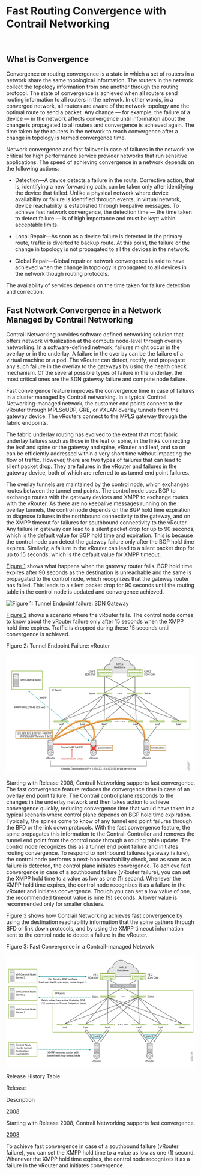 # Fast Routing Convergence with Contrail Networking

 

## What is Convergence

Convergence or routing convergence is a state in which a set of routers
in a network share the same topological information. The routers in the
network collect the topology information from one another through the
routing protocol. The state of convergence is achieved when all routers
send routing information to all routers in the network. In other words,
in a converged network, all routers are aware of the network topology
and the optimal route to send a packet. Any change — for example, the
failure of a device — in the network affects convergence until
information about the change is propagated to all routers and
convergence is achieved again. The time taken by the routers in the
network to reach convergence after a change in topology is termed
convergence time.

Network convergence and fast failover in case of failures in the network
are critical for high performance service provider networks that run
sensitive applications. The speed of achieving convergence in a network
depends on the following actions:

-   Detection—A device detects a failure in the route. Corrective
    action, that is, identifying a new forwarding path, can be taken
    only after identifying the device that failed. Unlike a physical
    network where device availability or failure is identified through
    events, in virtual network, device reachability is established
    through keepalive messages. To achieve fast network convergence, the
    detection time — the time taken to detect failure — is of high
    importance and must be kept within acceptable limits.

-   Local Repair—As soon as a device failure is detected in the primary
    route, traffic is diverted to backup route. At this point, the
    failure or the change in topology is not propagated to all the
    devices in the network.

-   Global Repair—Global repair or network convergence is said to have
    achieved when the change in topology is propagated to all devices in
    the network though routing protocols.

The availability of services depends on the time taken for failure
detection and correction.

## Fast Network Convergence in a Network Managed by Contrail Networking

Contrail Networking provides software defined networking solution that
offers network virtualization at the compute node-level through overlay
networking. In a software-defined network, failures might occur in the
overlay or in the underlay. A failure in the overlay can be the failure
of a virtual machine or a pod. The vRouter can detect, rectify, and
propagate any such failure in the overlay to the gateways by using the
health check mechanism. Of the several possible types of failure in the
underlay, the most critical ones are the SDN gateway failure and compute
node failure.

Fast convergence feature improves the convergence time in case of
failures in a cluster managed by Contrail networking. In a typical
Contrail Networking-managed network, the customer end points connect to
the vRouter through MPLSoUDP, GRE, or VXLAN overlay tunnels from the
gateway device. The vRouters connect to the MPLS gateway through the
fabric endpoints.

The fabric underlay routing has evolved to the extent that most fabric
underlay failures such as those in the leaf or spine, in the links
connecting the leaf and spine or the gateway and spine, vRouter and
leaf, and so on can be efficiently addressed within a very short time
without impacting the flow of traffic. However, there are two types of
failures that can lead to silent packet drop. They are failures in the
vRouter and failures in the gateway device, both of which are referred
to as tunnel end point failures.

The overlay tunnels are maintained by the control node, which exchanges
routes between the tunnel end points. The control node uses BGP to
exchange routes with the gateway devices and XMPP to exchange routes
with the vRouter. As there are no keepalive messages running on the
overlay tunnels, the control node depends on the BGP hold time
expiration to diagnose failures in the northbound connectivity to the
gateway, and on the XMPP timeout for failures for southbound
connectivity to the vRouter. Any failure in gateway can lead to a silent
packet drop for up to 90 seconds, which is the default value for BGP
hold time and expiration. This is because the control node can detect
the gateway failure only after the BGP hold time expires. Similarly, a
failure in the vRouter can lead to a silent packet drop for up to 15
seconds, which is the default value for XMPP timeout.

[Figure 1](fast-routing-convergence.html#gateway-failure) shows what
happens when the gateway router fails. BGP hold time expires after 90
seconds as the destination is unreachable and the same is propagated to
the control node, which recognizes that the gateway router has failed.
This leads to a silent packet drop for 90 seconds until the routing
table in the control node is updated and convergence achieved.

![Figure 1: Tunnel Endpoint failure: SDN
Gateway](documentation/images/g301196.png)

[Figure 2](fast-routing-convergence.html#vrouter-failure) shows a
scenario where the vRouter fails. The control node comes to know about
the vRouter failure only after 15 seconds when the XMPP hold time
expires. Traffic is dropped during these 15 seconds until convergence is
achieved.

Figure 2: Tunnel Endpoint Failure: vRouter

<div class="graphic">

![](documentation/images/g301197.png)

</div>

<span id="jd0e60">Starting with Release 2008, Contrail Networking
supports fast convergence.</span> The fast convergence feature reduces
the convergence time in case of an overlay end point failure. The
Contrail control plane responds to the changes in the underlay network
and then takes action to achieve convergence quickly, reducing
convergence time that would have taken in a typical scenario where
control plane depends on BGP hold time expiration. Typically, the spines
come to know of any tunnel end point failures through the BFD or the
link down protocols. With the fast convergence feature, the spine
propagates this information to the Contrail Controller and removes the
tunnel end point from the control node through a routing table update.
The control node recognizes this as a tunnel end point failure and
initiates routing convergence. To respond to northbound failures
(gateway failure), the control node performs a next-hop reachability
check, and as soon as a failure is detected, the control plane initiates
convergence. <span id="jd0e63">To achieve fast convergence in case of a
southbound failure (vRouter failure), you can set the XMPP hold time to
a value as low as one (1) second. Whenever the XMPP hold time expires,
the control node recognizes it as a failure in the vRouter and initiates
convergence.</span> Though you can set a low value of one, the
recommended timeout value is nine (9) seconds. A lower value is
recommended only for smaller clusters.

[Figure 3](fast-routing-convergence.html#fast-convergence) shows how
Contrail Networking achieves fast convergence by using the destination
reachability information that the spine gathers through BFD or link down
protocols, and by using the XMPP timeout information sent to the control
node to detect a failure in the vRouter.

Figure 3: Fast Convergence in a Contrail-managed Network

<div class="graphic">

![](documentation/images/g301198.png)

</div>

<div class="table">

<div class="caption">

Release History Table

</div>

<div class="table-row table-head">

<div class="table-cell">

Release

</div>

<div class="table-cell">

Description

</div>

</div>

<div class="table-row">

<div class="table-cell">

[2008](#jd0e60)

</div>

<div class="table-cell">

Starting with Release 2008, Contrail Networking supports fast
convergence.

</div>

</div>

<div class="table-row">

<div class="table-cell">

[2008](#jd0e63)

</div>

<div class="table-cell">

To achieve fast convergence in case of a southbound failure (vRouter
failure), you can set the XMPP hold time to a value as low as one (1)
second. Whenever the XMPP hold time expires, the control node recognizes
it as a failure in the vRouter and initiates convergence.

</div>

</div>

</div>

 
